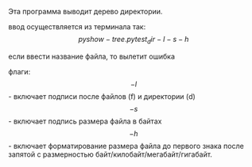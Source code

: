 Эта программа выводит дерево директории.

ввод осуществляется из терминала так:
    $$ py show-tree.py test_dir -l -s -h $$

если ввести название файла, то вылетит ошибка

флаги:
    $$ -l $$ - включает подписи после файлов (f) и директории (d)
    $$ -s $$ - включает подпись размера файла в байтах
    $$ -h $$ - включает форматирование размера файла до первого знака после запятой
                с размерностью байт/килобайт/мегабайт/гигабайт.